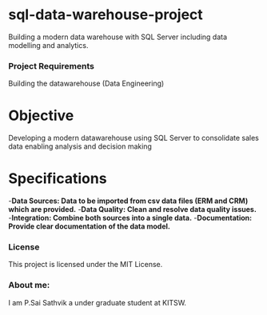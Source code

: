 # sql-data-warehouse-project
Building a modern data warehouse with SQL Server including data modelling and analytics.

 ### Project Requirements
 Building the datawarehouse (Data Engineering)
 # Objective
   Developing a modern datawarehouse using SQL Server to consolidate sales data enabling analysis and decision making
# Specifications
-**Data Sources: Data to be imported from csv data files (ERM and CRM) which are provided.**
-**Data Quality: Clean and resolve data quality issues.**
-**Integration: Combine both sources into a single data.**
-**Documentation: Provide clear documentation of the data model.**

### License
This project is licensed under the MIT License.
### About me:
  I am P.Sai Sathvik a under graduate student at KITSW.
